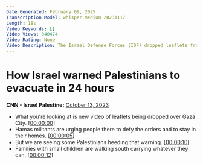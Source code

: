 ```yaml
---
Date Generated: February 09, 2025
Transcription Model: whisper medium 20231117
Length: 18s
Video Keywords: []
Video Views: 340474
Video Rating: None
Video Description: The Israel Defense Forces (IDF) dropped leaflets from planes into Gaza, calling on residents to leave their homes and evacuate south. CNN #News #Gaza
---
```


# How Israel warned Palestinians to evacuate in 24 hours
**CNN - Israel Palestine:** [October 13, 2023](https://www.youtube.com/watch?v=aoOW0msPdOo)
*  What you're looking at is new video of leaflets being dropped over Gaza City. [[00:00:00](https://www.youtube.com/watch?v=aoOW0msPdOo&t=0.0s)]
*  Hamas militants are urging people there to defy the orders and to stay in their homes. [[00:00:05](https://www.youtube.com/watch?v=aoOW0msPdOo&t=5.08s)]
*  But we are seeing some Palestinians heeding that warning. [[00:00:10](https://www.youtube.com/watch?v=aoOW0msPdOo&t=10.0s)]
*  Families with small children are walking south carrying whatever they can. [[00:00:12](https://www.youtube.com/watch?v=aoOW0msPdOo&t=12.92s)]
